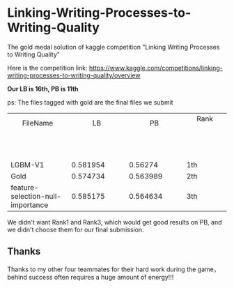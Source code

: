 # Linking-Writing-Processes-to-Writing-Quality
The gold medal solution of kaggle competition "Linking Writing Processes to Writing Quality"  

Here is the competition link: https://www.kaggle.com/competitions/linking-writing-processes-to-writing-quality/overview  

**Our LB is 16th, PB is 11th**  

ps: The files tagged with gold are the final files we submit  

<table>
  <tbody>
    <tr>
      <td align="center">FileName<br>
        <span>&nbsp;&nbsp;&nbsp;&nbsp;&nbsp;&nbsp;&nbsp;&nbsp;</span>
        <span>&nbsp;&nbsp;&nbsp;&nbsp;&nbsp;&nbsp;&nbsp;&nbsp;</span>
        <span>&nbsp;&nbsp;&nbsp;&nbsp;&nbsp;&nbsp;&nbsp;&nbsp;</span>
        <span>&nbsp;&nbsp;&nbsp;&nbsp;&nbsp;&nbsp;&nbsp;&nbsp;</span>
        <span>&nbsp;&nbsp;&nbsp;&nbsp;&nbsp;&nbsp;&nbsp;&nbsp;</span>
        <span>&nbsp;&nbsp;&nbsp;&nbsp;&nbsp;&nbsp;&nbsp;&nbsp;</span>
        <span>&nbsp;&nbsp;&nbsp;&nbsp;&nbsp;&nbsp;&nbsp;&nbsp;</span>
        <span>&nbsp;&nbsp;</span>
      </td>
      <td align="center">LB<br>
        <span>&nbsp;&nbsp;&nbsp;&nbsp;&nbsp;&nbsp;&nbsp;&nbsp;</span>
        <span>&nbsp;&nbsp;&nbsp;&nbsp;&nbsp;&nbsp;&nbsp;&nbsp;</span>
        <span>&nbsp;&nbsp;&nbsp;&nbsp;&nbsp;&nbsp;&nbsp;&nbsp;</span>
        <span>&nbsp;&nbsp;&nbsp;&nbsp;&nbsp;&nbsp;&nbsp;&nbsp;</span>
        <span>&nbsp;&nbsp;&nbsp;&nbsp;&nbsp;&nbsp;&nbsp;&nbsp;</span>
        <span>&nbsp;&nbsp;&nbsp;&nbsp;&nbsp;&nbsp;&nbsp;&nbsp;</span>
        <span>&nbsp;&nbsp;&nbsp;&nbsp;&nbsp;&nbsp;&nbsp;&nbsp;</span>
        <span>&nbsp;&nbsp;</span>
      </td>
      <td align="center">PB<br>
        <span>&nbsp;&nbsp;&nbsp;&nbsp;&nbsp;&nbsp;&nbsp;&nbsp;</span>
        <span>&nbsp;&nbsp;&nbsp;&nbsp;&nbsp;&nbsp;&nbsp;&nbsp;</span>
        <span>&nbsp;&nbsp;&nbsp;&nbsp;&nbsp;&nbsp;&nbsp;&nbsp;</span>
        <span>&nbsp;&nbsp;&nbsp;&nbsp;&nbsp;&nbsp;&nbsp;&nbsp;</span>
        <span>&nbsp;&nbsp;&nbsp;&nbsp;&nbsp;&nbsp;&nbsp;&nbsp;</span>
        <span>&nbsp;&nbsp;&nbsp;&nbsp;&nbsp;&nbsp;&nbsp;&nbsp;</span>
        <span>&nbsp;&nbsp;&nbsp;&nbsp;&nbsp;&nbsp;&nbsp;&nbsp;</span>
        <span>&nbsp;&nbsp;</span>
      </td>
      <td align="center">Rank<br>
        <span>&nbsp;&nbsp;&nbsp;&nbsp;&nbsp;&nbsp;&nbsp;&nbsp;</span>
        <span>&nbsp;&nbsp;&nbsp;&nbsp;&nbsp;&nbsp;&nbsp;&nbsp;</span>
        <span>&nbsp;&nbsp;&nbsp;&nbsp;&nbsp;&nbsp;&nbsp;&nbsp;</span>
        <span>&nbsp;&nbsp;&nbsp;&nbsp;&nbsp;&nbsp;&nbsp;&nbsp;</span>
        <span>&nbsp;&nbsp;&nbsp;&nbsp;&nbsp;&nbsp;&nbsp;&nbsp;</span>
        <span>&nbsp;&nbsp;&nbsp;&nbsp;&nbsp;&nbsp;&nbsp;&nbsp;</span>
        <span>&nbsp;&nbsp;&nbsp;&nbsp;&nbsp;&nbsp;&nbsp;&nbsp;</span>
        <span>&nbsp;&nbsp;</span>
      </td>
    </tr>
    <tr>
      <td>LGBM-V1</td>
      <td>0.581954</td>
      <td>0.56274</td>
      <td>1th</td>
    </tr>
    <tr>
      <td>Gold</td>
      <td>0.574734</td>
      <td>0.563989</td>
      <td>2th</td>
    </tr>
    <tr>
      <td>feature-selection-null-importance</td>
      <td>0.585175</td>
      <td>0.564634</td>
      <td>3th</td>
    </tr>
  </tbody>
</table>

We didn't want Rank1 and Rank3, which would get good results on PB, and we didn't choose them for our final submission.

## Thanks
Thanks to my other four teammates for their hard work during the game， behind success often requires a huge amount of energy!!!


